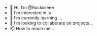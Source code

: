 - 👋 Hi, I’m @Rockiiiieee
- 👀 I’m interested in js
- 🌱 I’m currently learning ...
- 💞️ I’m looking to collaborate on projects...
- 📫 How to reach me ...

<!---
Rockiiiieee/Rockiiiieee is a ✨ special ✨ repository because its `README.md` (this file) appears on your GitHub profile.
You can click the Preview link to take a look at your changes.
--->
